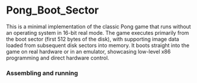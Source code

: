 # Pong_Boot_Sector
This is a minimal implementation of the classic Pong game that runs without an operating system in 16-bit real mode. The game executes primarily from the boot sector (first 512 bytes of the disk), with supporting image data loaded from subsequent disk sectors into memory. It boots straight into the game on real hardware or in an emulator, showcasing low-level x86 programming and direct hardware control.

### Assembling and running
